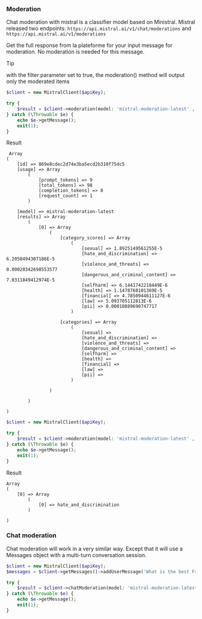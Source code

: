 ### Moderation

Chat moderation with mistral is a classifier model based on Ministral.
Mistral released two endpoints:  `https://api.mistral.ai/v1/chat/moderations` 
and ` https://api.mistral.ai/v1/moderations`

Get the full response from la plateforme for your input message for moderation.
No moderation is needed for this message.


> [!TIP]
> with the filter parameter set to true, 
> the moderation() method will output only the moderated items

```php
$client = new MistralClient($apiKey);

try {
    $result = $client->moderation(model: 'mistral-moderation-latest' , input: 'you are a very nice person', filter:false);
} catch (\Throwable $e) {
    echo $e->getMessage();
    exit(1);
}
```
Result 
```text
 Array
(
    [id] => 869e8cdec2d74e3ba5ecd2b310f75dc5
    [usage] => Array
        (
            [prompt_tokens] => 9
            [total_tokens] => 98
            [completion_tokens] => 0
            [request_count] => 1
        )

    [model] => mistral-moderation-latest
    [results] => Array
        (
            [0] => Array
                (
                    [category_scores] => Array
                        (
                            [sexual] => 1.8925149561255E-5
                            [hate_and_discrimination] => 6.2050494307186E-5
                            [violence_and_threats] => 0.00020342698553577
                            [dangerous_and_criminal_content] => 7.0311849412974E-5
                            [selfharm] => 6.1441742218449E-6
                            [health] => 1.1478768101369E-5
                            [financial] => 4.7850944611127E-6
                            [law] => 5.093705112813E-6
                            [pii] => 0.00010889690747717
                        )

                    [categories] => Array
                        (
                            [sexual] =>
                            [hate_and_discrimination] =>
                            [violence_and_threats] =>
                            [dangerous_and_criminal_content] =>
                            [selfharm] =>
                            [health] =>
                            [financial] =>
                            [law] =>
                            [pii] =>
                        )

                )

        )

)

```

```php
$client = new MistralClient($apiKey);

try {
    $result = $client->moderation(model: 'mistral-moderation-latest' , input: ['you are a disgusting person'], filter:true);
} catch (\Throwable $e) {
    echo $e->getMessage();
    exit(1);
}
```

Result
```text
Array
(
    [0] => Array
        (
            [0] => hate_and_discrimination
        )

)
```


### Chat moderation

Chat moderation will work in a very similar way. Except that it will use a Messages object with a multi-turn conversation session.
```php
$client = new MistralClient($apiKey);
$messages = $client->getMessages()->addUserMessage('What is the best French cheese?');

try {
    $result = $client->chatModeration(model: 'mistral-moderation-latest', messages: $messages, filter: false);
} catch (\Throwable $e) {
    echo $e->getMessage();
    exit(1);
}
```